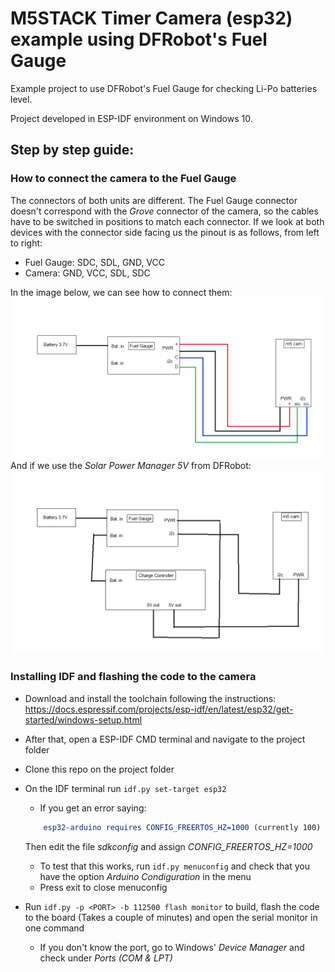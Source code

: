 # M5STACK Timer Camera (esp32) example using DFRobot's Fuel Gauge

Example project to use DFRobot's Fuel Gauge for checking Li-Po batteries level.

Project developed in ESP-IDF environment on Windows 10.

## Step by step guide:
### How to connect the camera to the Fuel Gauge
The connectors of both units are different. The Fuel Gauge connector doesn't correspond with the *Grove* connector of the camera, so the cables have to be switched in positions to match each connector. If we look at both devices with the connector side facing us the pinout is as follows, from left to right:
- Fuel Gauge: SDC, SDL, GND, VCC
- Camera: GND, VCC, SDL, SDC

In the image below, we can see how to connect them:
![This is an image](images/connection.png)
And if we use the *Solar Power Manager 5V* from DFRobot:
![This is an image](images/with_charge_controller.png)
### Installing IDF and flashing the code to the camera
- Download and install the toolchain following the instructions: 
https://docs.espressif.com/projects/esp-idf/en/latest/esp32/get-started/windows-setup.html
- After that, open a ESP-IDF CMD terminal and navigate to the project folder
- Clone this repo on the project folder
- On the IDF terminal run `idf.py set-target esp32`
    - If you get an error saying: 
    ``` CMake Error at components/arduino/CMakeLists.txt:215 (message):
        esp32-arduino requires CONFIG_FREERTOS_HZ=1000 (currently 100)
    ```
    Then edit the file *sdkconfig* and assign *CONFIG_FREERTOS_HZ=1000*
    - To test that this works, run `idf.py menuconfig` and check that you have the option *Arduino Condiguration* in the menu
    - Press exit to close menuconfig
    
- Run `idf.py -p <PORT> -b 112500 flash monitor` to build, flash the code to the board (Takes a couple of minutes) and open the serial monitor in one command
    - If you don't know the port, go to Windows' *Device Manager* and check under *Ports (COM & LPT)*
